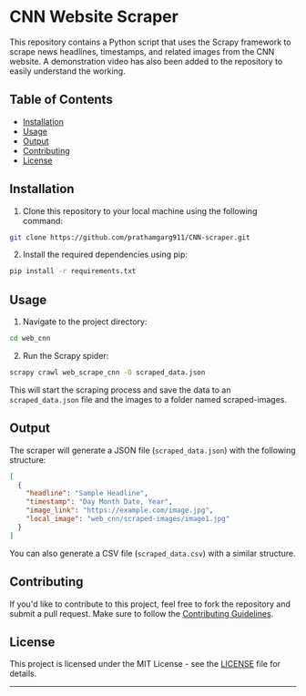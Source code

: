 # CNN Website Scraper

This repository contains a Python script that uses the Scrapy framework to scrape news headlines, timestamps, and related images from the CNN website.
A demonstration video has also been added to  the repository to easily understand the working.

## Table of Contents

- [Installation](#installation)
- [Usage](#usage)
- [Output](#output)
- [Contributing](#contributing)
- [License](#license)

## Installation

1. Clone this repository to your local machine using the following command:

```bash
git clone https://github.com/prathamgarg911/CNN-scraper.git
```

2. Install the required dependencies using pip:

```bash
pip install -r requirements.txt
```

## Usage

1. Navigate to the project directory:

```bash
cd web_cnn
```

2. Run the Scrapy spider:

```bash
scrapy crawl web_scrape_cnn -O scraped_data.json
```

This will start the scraping process and save the data to an `scraped_data.json` file and the images to a folder named scraped-images.

## Output

The scraper will generate a JSON file (`scraped_data.json`) with the following structure:

```json
[
  {
    "headline": "Sample Headline",
    "timestamp": "Day Month Date, Year",
    "image_link": "https://example.com/image.jpg",
    "local_image": "web_cnn/scraped-images/image1.jpg"
  }
]
```
You can also generate a CSV file (`scraped_data.csv`) with a similar structure.

## Contributing

If you'd like to contribute to this project, feel free to fork the repository and submit a pull request. Make sure to follow the [Contributing Guidelines](CONTRIBUTING.md).

## License

This project is licensed under the MIT License - see the [LICENSE](LICENSE) file for details.

---
